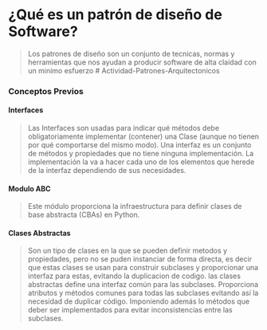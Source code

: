 # ¿Qué es un patrón de diseño de Software?
> Los patrones de diseño son un conjunto de tecnicas, normas y herramientas que nos ayudan a producir software de alta claidad con un minimo esfuerzo # Actividad-Patrones-Arquitectonicos
### Conceptos Previos
#### Interfaces
> Las Interfaces son usadas para indicar qué métodos debe obligatoriamente implementar (contener) una Clase (aunque no tienen por qué comportarse del mismo modo).
> Una interfaz es un conjunto de métodos y propiedades que no tiene ninguna implementación. La implementación la va a hacer cada uno de los elementos que herede de la interfaz dependiendo de sus necesidades.

#### Modulo ABC
>Este módulo proporciona la infraestructura para definir clases de base abstracta (CBAs) en Python.

#### Clases Abstractas
> Son un tipo de clases en la que se pueden definir metodos y propiedades, pero no se puden instanciar de forma directa, es decir que estas clases se usan para construir  subclases y proporcionar una interfaz para estas, evitando la duplicacion de codigo.
> las clases abstractas define una interfaz común para las subclases. Proporciona atributos y métodos comunes para todas las subclases evitando así la necesidad de duplicar código. Imponiendo además lo métodos que deber ser implementados para evitar inconsistencias entre las subclases.